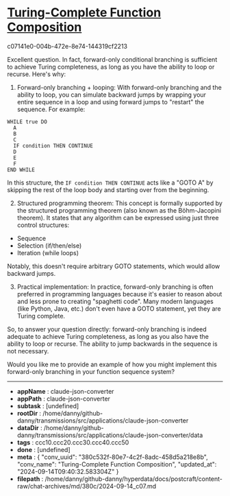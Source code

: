# [Turing-Complete Function Composition](https://claude.ai/chat/380c532f-80e7-4c2f-8adc-458d5a218e8b)

c07141e0-004b-472e-8e74-144319cf2213

 Excellent question. In fact, forward-only conditional branching is sufficient to achieve Turing completeness, as long as you have the ability to loop or recurse. Here's why:

1. Forward-only branching + looping:
With forward-only branching and the ability to loop, you can simulate backward jumps by wrapping your entire sequence in a loop and using forward jumps to "restart" the sequence. For example:

```
WHILE true DO
  A
  B
  C
  IF condition THEN CONTINUE
  D
  E
  F
END WHILE
```

In this structure, the `IF condition THEN CONTINUE` acts like a "GOTO A" by skipping the rest of the loop body and starting over from the beginning.

2. Structured programming theorem:
This concept is formally supported by the structured programming theorem (also known as the Böhm-Jacopini theorem). It states that any algorithm can be expressed using just three control structures:

- Sequence
- Selection (if/then/else)
- Iteration (while loops)

Notably, this doesn't require arbitrary GOTO statements, which would allow backward jumps.

3. Practical implementation:
In practice, forward-only branching is often preferred in programming languages because it's easier to reason about and less prone to creating "spaghetti code". Many modern languages (like Python, Java, etc.) don't even have a GOTO statement, yet they are Turing complete.

So, to answer your question directly: forward-only branching is indeed adequate to achieve Turing completeness, as long as you also have the ability to loop or recurse. The ability to jump backwards in the sequence is not necessary.

Would you like me to provide an example of how you might implement this forward-only branching in your function sequence system?

---

* **appName** : claude-json-converter
* **appPath** : claude-json-converter
* **subtask** : [undefined]
* **rootDir** : /home/danny/github-danny/transmissions/src/applications/claude-json-converter
* **dataDir** : /home/danny/github-danny/transmissions/src/applications/claude-json-converter/data
* **tags** : ccc10.ccc20.ccc30.ccc40.ccc50
* **done** : [undefined]
* **meta** : {
  "conv_uuid": "380c532f-80e7-4c2f-8adc-458d5a218e8b",
  "conv_name": "Turing-Complete Function Composition",
  "updated_at": "2024-09-14T09:40:32.583304Z"
}
* **filepath** : /home/danny/github-danny/hyperdata/docs/postcraft/content-raw/chat-archives/md/380c/2024-09-14_c07.md